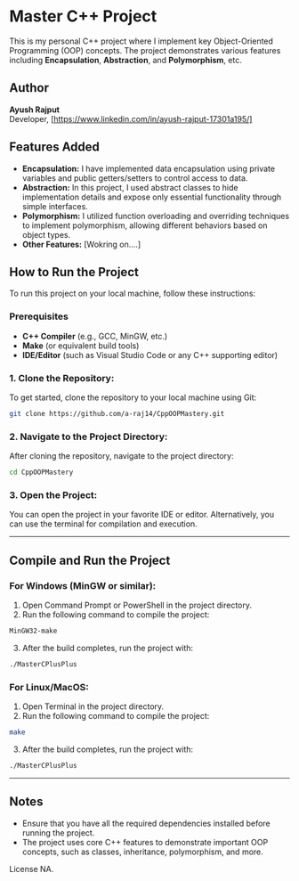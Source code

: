 # Master C++ Project

This is my personal C++ project where I implement key Object-Oriented Programming (OOP) concepts. The project demonstrates various features including **Encapsulation**, **Abstraction**, and **Polymorphism**, etc.

## Author
**Ayush Rajput**  
Developer, [https://www.linkedin.com/in/ayush-rajput-17301a195/]  

## Features Added
- **Encapsulation:** I have implemented data encapsulation using private variables and public getters/setters to control access to data.
- **Abstraction:** In this project, I used abstract classes to hide implementation details and expose only essential functionality through simple interfaces.
- **Polymorphism:** I utilized function overloading and overriding techniques to implement polymorphism, allowing different behaviors based on object types.
- **Other Features:** [Wokring on....]

## How to Run the Project

To run this project on your local machine, follow these instructions:

### Prerequisites
- **C++ Compiler** (e.g., GCC, MinGW, etc.)
- **Make** (or equivalent build tools)
- **IDE/Editor** (such as Visual Studio Code or any C++ supporting editor)

### 1. Clone the Repository:
To get started, clone the repository to your local machine using Git:

```bash
git clone https://github.com/a-raj14/CppOOPMastery.git
```

### 2. Navigate to the Project Directory:
After cloning the repository, navigate to the project directory:

```bash
cd CppOOPMastery
```

### 3. Open the Project:
You can open the project in your favorite IDE or editor. Alternatively, you can use the terminal for compilation and execution.

---

## Compile and Run the Project

### For Windows (MinGW or similar):
1. Open Command Prompt or PowerShell in the project directory.
2. Run the following command to compile the project:

```bash
MinGW32-make
```

3. After the build completes, run the project with:

```bash
./MasterCPlusPlus
```

### For Linux/MacOS:
1. Open Terminal in the project directory.
2. Run the following command to compile the project:

```bash
make
```

3. After the build completes, run the project with:

```bash
./MasterCPlusPlus
```

---

## Notes
- Ensure that you have all the required dependencies installed before running the project.
- The project uses core C++ features to demonstrate important OOP concepts, such as classes, inheritance, polymorphism, and more.


License
NA.